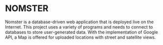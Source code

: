 # NOMSTER

Nomster is a database-driven web application that is deployed live on the Internet. This project uses a variety of programs and needs to connect to databases to store user-generated data. With the implementation of Google API, a Map is offered for uploaded locations with street and satellite views.  
